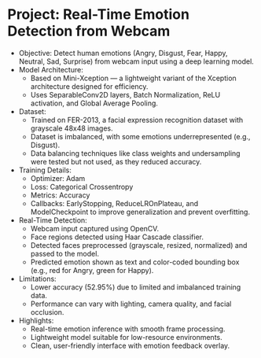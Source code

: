 # Project: Real-Time Emotion Detection from Webcam

- Objective: Detect human emotions (Angry, Disgust, Fear, Happy, Neutral, Sad, Surprise) from webcam input using a deep learning model.
- Model Architecture:
  - Based on Mini-Xception — a lightweight variant of the Xception architecture designed for efficiency.
  - Uses SeparableConv2D layers, Batch Normalization, ReLU activation, and Global Average Pooling.
- Dataset:
  - Trained on FER-2013, a facial expression recognition dataset with grayscale 48x48 images.
  - Dataset is imbalanced, with some emotions underrepresented (e.g., Disgust).
  - Data balancing techniques like class weights and undersampling were tested but not used, as they reduced accuracy.
- Training Details:
  - Optimizer: Adam
  - Loss: Categorical Crossentropy
  - Metrics: Accuracy
  - Callbacks: EarlyStopping, ReduceLROnPlateau, and ModelCheckpoint to improve generalization and prevent overfitting.
- Real-Time Detection:
  - Webcam input captured using OpenCV.
  - Face regions detected using Haar Cascade classifier.
  - Detected faces preprocessed (grayscale, resized, normalized) and passed to the model.
  - Predicted emotion shown as text and color-coded bounding box (e.g., red for Angry, green for Happy).
- Limitations:
  - Lower accuracy (52.95%) due to limited and imbalanced training data.
  - Performance can vary with lighting, camera quality, and facial occlusion.
- Highlights:
  - Real-time emotion inference with smooth frame processing.
  - Lightweight model suitable for low-resource environments.
  - Clean, user-friendly interface with emotion feedback overlay.

